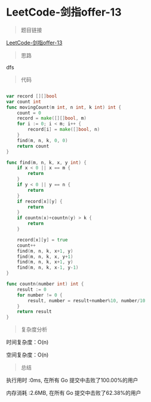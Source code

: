 #  LeetCode-剑指offer-13

>题目链接

[LeetCode-剑指offer-13](https://leetcode-cn.com/problems/ji-qi-ren-de-yun-dong-fan-wei-lcof/)

>思路

dfs

>代码

```go

var record [][]bool
var count int
func movingCount(m int, n int, k int) int {
    count = 0
    record = make([][]bool, m)
    for i := 0; i < m; i++ {
        record[i] = make([]bool, n)
    }
    find(m, n, k, 0, 0)
    return count
}

func find(m, n, k, x, y int) {
    if x < 0 || x == m {
        return
    }
    if y < 0 || y == n {
        return
    }
    if record[x][y] {
        return
    }
    if countn(x)+countn(y) > k {
        return
    }

    record[x][y] = true
    count++
    find(m, n, k, x+1, y)
    find(m, n, k, x, y+1)
    find(m, n, k, x+1, y)
    find(m, n, k, x-1, y-1)
}

func countn(number int) int {
    result := 0
    for number != 0 {
        result, number = result+number%10, number/10
    }
    return result
}

```

>复杂度分析

时间复杂度：O(n)

空间复杂度：O(n)

>总结

执行用时 :0ms, 在所有 Go 提交中击败了100.00%的用户

内存消耗 :2.6MB, 在所有 Go 提交中击败了62.38%的用户
